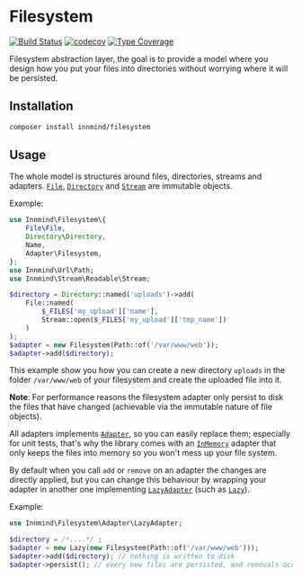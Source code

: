 # Filesystem

[![Build Status](https://github.com/Innmind/Filesystem/workflows/CI/badge.svg)](https://github.com/Innmind/Filesystem/actions?query=workflow%3ACI)
[![codecov](https://codecov.io/gh/Innmind/Filesystem/branch/develop/graph/badge.svg)](https://codecov.io/gh/Innmind/Filesystem)
[![Type Coverage](https://shepherd.dev/github/Innmind/Filesystem/coverage.svg)](https://shepherd.dev/github/Innmind/Filesystem)

Filesystem abstraction layer, the goal is to provide a model where you design how you put your files into directories without worrying where it will be persisted.

## Installation

```sh
composer install innmind/filesystem
```

## Usage

The whole model is structures around files, directories, streams and adapters. [`File`](src/File.php), [`Directory`](src/Directory.php) and [`Stream`](https://github.com/Innmind/Stream/blob/develop/src/Readable.php) are immutable objects.

Example:
```php
use Innmind\Filesystem\{
    File\File,
    Directory\Directory,
    Name,
    Adapter\Filesystem,
};
use Innmind\Url\Path;
use Innmind\Stream\Readable\Stream;

$directory = Directory::named('uploads')->add(
    File::named(
        $_FILES['my_upload']['name'],
        Stream::open($_FILES['my_upload']['tmp_name'])
    )
);
$adapter = new Filesystem(Path::of('/var/www/web'));
$adapter->add($directory);
```

This example show you how you can create a new directory `uploads` in the folder `/var/www/web` of your filesystem and create the uploaded file into it.

**Note**: For performance reasons the filesystem adapter only persist to disk the files that have changed (achievable via the immutable nature of file objects).

All adapters implements [`Adapter`](src/Adapter.php), so you can easily replace them; especially for unit tests, that's why the library comes with an [`InMemory`](src/Adapter/InMemory.php) adapter that only keeps the files into memory so you won't mess up your file system.

By default when you call `add` or `remove` on an adapter the changes are directly applied, but you can change this behaviour by wrapping your adapter in another one implementing [`LazyAdapter`](src/LazyAdapter.php) (such as [`Lazy`](src/Adapter/Lazy.php)).

Example:
```php
use Innmind\Filesystem\Adapter\LazyAdapter;

$directory = /*....*/ ;
$adapter = new Lazy(new Filesystem(Path::of('/var/www/web')));
$adapter->add($directory); // nothing is written to disk
$adapter->persist(); // every new files are persisted, and removals occur at this time as well
```
